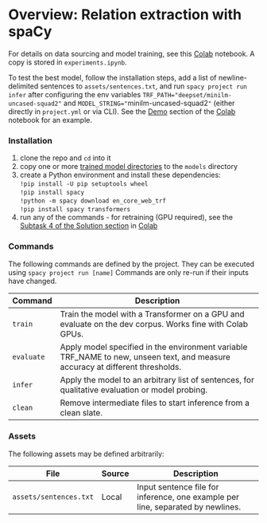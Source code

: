 <!-- SPACY PROJECT: AUTO-GENERATED DOCS START (do not remove) -->

# Overview: Relation extraction with spaCy

For details on data sourcing and model training, see this [Colab](https://colab.research.google.com/drive/1marycqYnZzFB-Rqd6crFFYvZvWOtaKoE?usp=sharing) notebook. A copy is stored in `experiments.ipynb`.

To test the best model, follow the installation steps, add a list of newline-delimited sentences to `assets/sentences.txt`, and run `spacy project run infer` after configuring the env variables `TRF_PATH="deepset/minilm-uncased-squad2"` and `MODEL_STRING="`minilm-uncased-squad2`"` (either directly in `project.yml` or via CLI). See the [Demo](https://colab.research.google.com/drive/1marycqYnZzFB-Rqd6crFFYvZvWOtaKoE#scrollTo=-fl1qdKS1nhZ) section of the [Colab](https://colab.research.google.com/drive/1marycqYnZzFB-Rqd6crFFYvZvWOtaKoE?usp=sharing) notebook for an example. 


### Installation

1. clone the repo and `cd` into it
2. copy one or more [trained model directories](https://drive.google.com/drive/folders/1-5SxyYSaiTy-BzWfGCV7dunHurJkxwdz?usp=sharing) to the `models` directory
2. create a Python environment and install these dependencies:\
    `!pip install -U pip setuptools wheel`\
    `!pip install spacy`\
    `!python -m spacy download en_core_web_trf`\
    `!pip install spacy transformers`
3. run any of the commands - for retraining (GPU required), see the [Subtask 4 of the Solution section](https://colab.research.google.com/drive/1marycqYnZzFB-Rqd6crFFYvZvWOtaKoE#scrollTo=sRsbmO2xCd5h) in [Colab](https://colab.research.google.com/drive/1marycqYnZzFB-Rqd6crFFYvZvWOtaKoE?usp=sharing)


### Commands

The following commands are defined by the project. They
can be executed using `spacy project run [name]`
Commands are only re-run if their inputs have changed.

| Command | Description |
| --- | --- |
| `train` | Train the model with a Transformer on a GPU and evaluate on the dev corpus. Works fine with Colab GPUs. |
| `evaluate` | Apply model specified in the environment variable TRF_NAME to new, unseen text, and measure accuracy at different thresholds. |
| `infer` | Apply the model to an arbitrary list of sentences, for qualitative evaluation or model probing. |
| `clean` | Remove intermediate files to start inference from a clean slate. |


### Assets

The following assets may be defined arbitrarily:

| File | Source | Description |
| --- | --- | --- |
| `assets/sentences.txt` | Local | Input sentence file for inference, one example per line, separated by newlines. |

<!-- SPACY PROJECT: AUTO-GENERATED DOCS END (do not remove) -->
